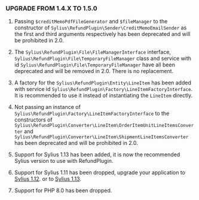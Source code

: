 ### UPGRADE FROM 1.4.X TO 1.5.0

1. Passing `$creditMemoPdfFileGenerator` and `$fileManager` to the constructor of
   `Sylius\RefundPlugin\Sender\CreditMemoEmailSender` as the first and third
   arguments respectively has been deprecated and will be prohibited in 2.0.

2. The `Sylius\RefundPlugin\File\FileManagerInterface` interface,
   `Sylius\RefundPlugin\File\TemporaryFileManager` class and
   service with id `Sylius\RefundPlugin\File\TemporaryFileManager`
   have all been deprecated and will be removed in 2.0. There is no replacement.

3. A factory for the `Sylius\RefundPlugin\Entity\LineItem` has been added with service id `Sylius\RefundPlugin\Factory\LineItemFactoryInterface`.
   It is recommended to use it instead of instantiating the `LineItem` directly.

4. Not passing an instance of `Sylius\RefundPlugin\Factory\LineItemFactoryInterface` to the
   constructors of `Sylius\RefundPlugin\Converter\LineItem\OrderItemUnitLineItemsConverter` and
   `Sylius\RefundPlugin\Converter\LineItem\ShipmentLineItemsConverter`
   has been deprecated and will be prohibited in 2.0.

5. Support for Sylius 1.13 has been added, it is now the recommended Sylius version to use with RefundPlugin.

6. Support for Sylius 1.11 has been dropped, upgrade your application to [Sylius 1.12](https://github.com/Sylius/Sylius/blob/1.12/UPGRADE-1.12.md).
   or to [Sylius 1.13](https://github.com/Sylius/Sylius/blob/1.13/UPGRADE-1.13.md).

7. Support for PHP 8.0 has been dropped.
